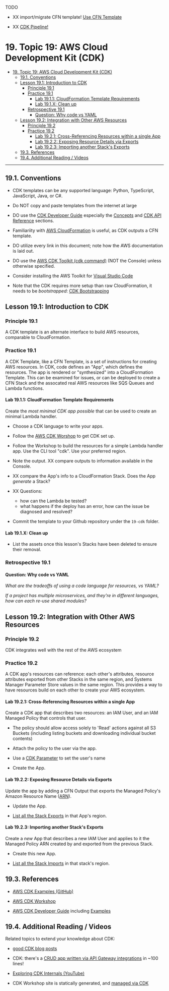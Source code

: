 TODO

- XX import/migrate CFN template! [Use CFN Template](https://docs.aws.amazon.com/cdk/latest/guide/use_cfn_template.html)

- XX [CDK Pipeline!](https://docs.aws.amazon.com/cdk/latest/guide/cdk_pipeline.html)

# 19. Topic 19: AWS Cloud Development Kit (CDK)

- [19. Topic 19: AWS Cloud Development Kit (CDK)](#19-topic-19-aws-cloud-development-kit-cdk)
  - [19.1. Conventions](#191-conventions)
  - [Lesson 19.1: Introduction to CDK](#lesson-191-introduction-to-cdk)
    - [Principle 19.1](#principle-191)
    - [Practice 19.1](#practice-191)
      - [Lab 19.1.1: CloudFormation Template Requirements](#lab-1911-cloudformation-template-requirements)
      - [Lab 19.1.X: Clean up](#lab-191x-clean-up)
    - [Retrospective 19.1](#retrospective-191)
      - [Question: Why code vs YAML](#question-why-code-vs-yaml)
  - [Lesson 19.2: Integration with Other AWS Resources](#lesson-192-integration-with-other-aws-resources)
    - [Principle 19.2](#principle-192)
    - [Practice 19.2](#practice-192)
      - [Lab 19.2.1: Cross-Referencing Resources within a single App](#lab-1921-cross-referencing-resources-within-a-single-app)
      - [Lab 19.2.2: Exposing Resource Details via Exports](#lab-1922-exposing-resource-details-via-exports)
      - [Lab 19.2.3: Importing another Stack's Exports](#lab-1923-importing-another-stacks-exports)
  - [19.3. References](#193-references)
  - [19.4. Additional Reading / Videos](#194-additional-reading--videos)

****

## 19.1. Conventions

- CDK templates can be any supported language: Python, TypeScript, JavaScript,
  Java, or C#.

- Do NOT copy and paste templates from the internet at large

- DO use the [CDK Developer
  Guide](https://docs.aws.amazon.com/cdk/latest/guide/home.html) especially the
  [Concepts](https://docs.aws.amazon.com/cdk/latest/guide/core_concepts.html)
  and
  [CDK API
  Reference](https://docs.aws.amazon.com/cdk/api/latest/docs/aws-construct-library.html)
  sections.

- Familiariity with [AWS CloudFormation](https://aws.amazon.com/cloudformation/)
  is useful, as CDK outputs a CFN template.

- DO utilize every link in this document; note how the AWS documentation is
  laid out.

- DO use the [AWS CDK Toolkit (cdk
  command)](https://docs.aws.amazon.com/cdk/latest/guide/cli.html) (NOT the
  Console) unless otherwise specified.

- Consider installing the AWS Toolkit for [Visual Studio Code](https://docs.aws.amazon.com/cdk/latest/guide/vscode.html)

- Note that the CDK requires more setup than raw CloudFormation, it
  needs to be _bootstrapped_: [CDK Bootstrapping](https://docs.aws.amazon.com/cdk/latest/guide/bootstrapping.html)

## Lesson 19.1: Introduction to CDK

### Principle 19.1

A CDK template is an alternate interface to build AWS resources, comparable to CloudFormation.

### Practice 19.1

A CDK Template, like a CFN Template, is a set of instructions for creating AWS
resources. In CDK, code defines an "App", which defines the resources. The app
is rendered or "synthesized" into a CloudFormation Template. This can be
examined for issues, or can be deployed to create a CFN Stack and the assocated
real AWS resources like SQS Queues and Lambda functions.

#### Lab 19.1.1: CloudFormation Template Requirements

Create the *most minimal CDK app possible* that can be used to
create an minimal Lambda handler.

- Choose a CDK language to write your apps.

- Follow the [AWS CDK
  Worshop](https://cdkworkshop.com/30-python/30-hello-cdk/200-lambda.html) to
  get CDK set up.

- Follow the Workshop to build the resources for a simple Lambda handler app.
  Use the CLI tool "cdk". Use your preferred region.

- Note the output. XX compare outputs to information available in the Console.

- XX compare the App's info to a CloudFormation Stack. Does the App *generate* a
  Stack?

- XX Questions:
  - how can the Lambda be tested?
  - what happens if the deploy has an error, how can the issue be diagnosed and resolved?

- Commit the template to your Github repository under the `19-cdk` folder.

#### Lab 19.1.X: Clean up

- List the assets once this lesson's Stacks have been
  deleted to ensure their removal.

### Retrospective 19.1

#### Question: Why code vs YAML

_What are the tradeoffs of using a code language for resources, vs
YAML?_

_If a project has multiple microservices, and they're in different languages,
how can each re-use shared modules?_

## Lesson 19.2: Integration with Other AWS Resources

### Principle 19.2

CDK integrates well with the rest of the AWS ecosystem

### Practice 19.2

A CDK app's resources can reference: each other's attributes,
resource attributes exported from other Stacks in the same region, and
Systems Manager Parameter Store values in the same region. This provides
a way to have resources build on each other to create your AWS
ecosystem.

#### Lab 19.2.1: Cross-Referencing Resources within a single App

Create a CDK app that describes two resources: an IAM User, and an
IAM Managed Policy that controls that user.

- The policy should allow access solely to 'Read' actions against all
  S3 Buckets (including listing buckets and downloading individual bucket contents)

- Attach the policy to the user via the app.

- Use a [CDK
  Parameter](https://docs.aws.amazon.com/cdk/latest/guide/parameters.html) to
  set the user's name

- Create the App.

#### Lab 19.2.2: Exposing Resource Details via Exports

Update the app by adding a CFN Output that exports the Managed
Policy's Amazon Resource Name ([ARN](https://docs.aws.amazon.com/general/latest/gr/aws-arns-and-namespaces.html)).

- Update the App.

- [List all the Stack Exports](https://docs.aws.amazon.com/cli/latest/reference/cloudformation/list-exports.html)
  in that App's region.

#### Lab 19.2.3: Importing another Stack's Exports

Create a *new* App that describes a new IAM User and applies to it
the Managed Policy ARN created by and exported from the previous Stack.

- Create this new App.

- [List all the Stack Imports](https://docs.aws.amazon.com/cli/latest/reference/cloudformation/list-imports.html)
  in that stack's region.

## 19.3. References

- [AWS CDK Examples (GitHub)](https://github.com/aws-samples/aws-cdk-examples)

- [AWS CDK Workshop](https://cdkworkshop.com/)

- [AWS CDK Developer Guide](https://docs.aws.amazon.com/cdk/index.html)
  including
  [Examples](https://docs.aws.amazon.com/cdk/latest/guide/examples.html)

## 19.4. Additional Reading / Videos

Related topics to extend your knowledge about CDK:

- [good CDK blog posts](https://garbe.io/category/cdk/)

- CDK: there's a [CRUD app written via API Gateway
  integrations](https://github.com/aws-samples/aws-cdk-examples/blob/master/python/my-widget-service/my_widget_service/my_widget_service_stack.py)
  in ~100 lines!

- [Exploring CDK Internals (YouTube)](https://youtu.be/X8G3G3SnCuI)

- CDK Workshop site is statically generated, and [managed via CDK](https://github.com/aws-samples/aws-cdk-intro-workshop/tree/master/cdkworkshop.com)

